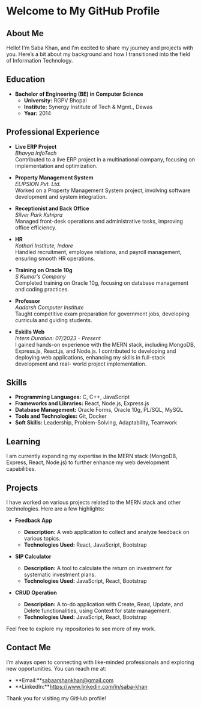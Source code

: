 # Welcome to My GitHub Profile

## About Me

Hello! I'm Saba Khan, and I'm excited to share my journey and projects with you. Here’s a bit about my background and how I transitioned into the field of Information Technology.

## Education

- **Bachelor of Engineering (BE) in Computer Science**
  - **University:** RGPV Bhopal
  - **Institute:** Synergy Institute of Tech & Mgmt., Dewas
  - **Year:** 2014

## Professional Experience

- **Live ERP Project**  
  *Bhavya InfoTech*  
  Contributed to a live ERP project in a multinational company, focusing on implementation and optimization.

- **Property Management System**  
  *ELIPSION Pvt. Ltd.*  
  Worked on a Property Management System project, involving software development and system integration.

- **Receptionist and Back Office**  
  *Silver Park Kshipra*  
  Managed front-desk operations and administrative tasks, improving office efficiency.

- **HR**  
  *Kothari Institute, Indore*  
  Handled recruitment, employee relations, and payroll management, ensuring smooth HR operations.

- **Training on Oracle 10g**  
  *S Kumar’s Company*  
  Completed training on Oracle 10g, focusing on database management and coding practices.

- **Professor**  
  *Aadarsh Computer Institute*  
  Taught competitive exam preparation for government jobs, developing curricula and guiding students.

- **Eskills Web**  
  *Intern*
  *Duration: 07/2023 - Present*  
  I gained hands-on experience with the MERN stack, including MongoDB, Express.js, React.js, and Node.js. I 
  contributed to developing and deploying web applications, enhancing my skills in full-stack development and real- 
  world project implementation.
  
## Skills

- **Programming Languages:** C, C++, JavaScript
- **Frameworks and Libraries:** React, Node.js, Express.js
- **Database Management:** Oracle Forms, Oracle 10g, PL/SQL, MySQL
- **Tools and Technologies:** Git, Docker
- **Soft Skills:** Leadership, Problem-Solving, Adaptability, Teamwork

## Learning

I am currently expanding my expertise in the MERN stack (MongoDB, Express, React, Node.js) to further enhance my web development capabilities.

## Projects

I have worked on various projects related to the MERN stack and other technologies. Here are a few highlights:

- **Feedback App**
  - **Description:** A web application to collect and analyze feedback on various topics.
  - **Technologies Used:** React, JavaScript, Bootstrap

- **SIP Calculator**
  - **Description:** A tool to calculate the return on investment for systematic investment plans.
  - **Technologies Used:** JavaScript, React, Bootstrap

- **CRUD Operation**
  - **Description:** A to-do application with Create, Read, Update, and Delete functionalities, using Context for 
                     state management.
  - **Technologies Used:** JavaScript, React, Bootstrap

Feel free to explore my repositories to see more of my work.

## Contact Me

I’m always open to connecting with like-minded professionals and exploring new opportunities. You can reach me at:

- **Email:**sabaarshankhan@gmail.com
- **LinkedIn:**https://www.linkedin.com/in/saba-khan

Thank you for visiting my GitHub profile!
